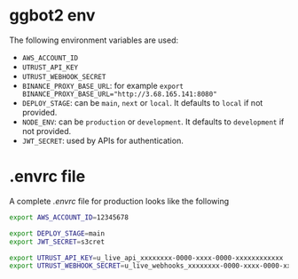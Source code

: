 # ggbot2 env

The following environment variables are used:

- `AWS_ACCOUNT_ID`
- `UTRUST_API_KEY`
- `UTRUST_WEBHOOK_SECRET`
- `BINANCE_PROXY_BASE_URL`: for example `export BINANCE_PROXY_BASE_URL="http://3.68.165.141:8080"`
- `DEPLOY_STAGE`: can be `main`, `next` or `local`. It defaults to `local` if not provided.
- `NODE_ENV`: can be `production` or `development`. It defaults to `development` if not provided.
- `JWT_SECRET`: used by APIs for authentication.

# .envrc file

A complete _.envrc_ file for production looks like the following

```sh
export AWS_ACCOUNT_ID=12345678

export DEPLOY_STAGE=main
export JWT_SECRET=s3cret

export UTRUST_API_KEY=u_live_api_xxxxxxxx-0000-xxxx-0000-xxxxxxxxxxxx
export UTRUST_WEBHOOK_SECRET=u_live_webhooks_xxxxxxxx-0000-xxxx-0000-xxxxxxxxxxxx
```

